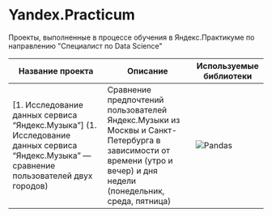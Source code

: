 # Yandex.Practicum
Проекты, выполненные в процессе обучения в Яндекс.Практикуме по направлению "Специалист по Data Science"

| Название проекта | Описание | Используемые библиотеки|
|----------------- | ---------|------------------------|
|[1. Исследование данных сервиса “Яндекс.Музыка”] (1. Исследование данных сервиса “Яндекс.Музыка” — сравнение пользователей двух городов) | Сравнение предпочтений пользователей Яндекс.Музыки из Москвы и Санкт-Петербурга в зависимости от времени (утро и вечер) и дня недели (понедельник, среда, пятница) | ![Pandas](https://img.shields.io/badge/pandas-%23150458.svg?style=for-the-badge&logo=pandas&logoColor=white)|
